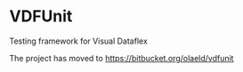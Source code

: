 # VDFUnit
Testing framework for Visual Dataflex

The project has moved to https://bitbucket.org/olaeld/vdfunit
